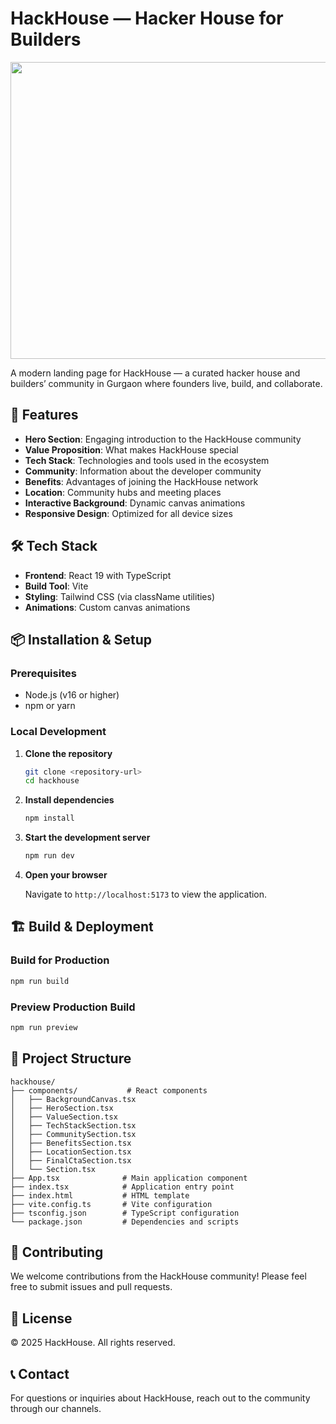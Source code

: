 # HackHouse — Hacker House for Builders

<div align="center">
<img width="1200" height="475" alt="HackHouse Banner" src="https://github.com/user-attachments/assets/0aa67016-6eaf-458a-adb2-6e31a0763ed6" />
</div>

A modern landing page for HackHouse — a curated hacker house and builders’ community in Gurgaon where founders live, build, and collaborate.

## 🚀 Features

- **Hero Section**: Engaging introduction to the HackHouse community
- **Value Proposition**: What makes HackHouse special
- **Tech Stack**: Technologies and tools used in the ecosystem
- **Community**: Information about the developer community
- **Benefits**: Advantages of joining the HackHouse network
- **Location**: Community hubs and meeting places
- **Interactive Background**: Dynamic canvas animations
- **Responsive Design**: Optimized for all device sizes

## 🛠️ Tech Stack

- **Frontend**: React 19 with TypeScript
- **Build Tool**: Vite
- **Styling**: Tailwind CSS (via className utilities)
- **Animations**: Custom canvas animations

## 📦 Installation & Setup

### Prerequisites

- Node.js (v16 or higher)
- npm or yarn

### Local Development

1. **Clone the repository**
   ```bash
   git clone <repository-url>
   cd hackhouse
   ```

2. **Install dependencies**
   ```bash
   npm install
   ```

3. **Start the development server**
   ```bash
   npm run dev
   ```

4. **Open your browser**

   Navigate to `http://localhost:5173` to view the application.

## 🏗️ Build & Deployment

### Build for Production

```bash
npm run build
```

### Preview Production Build

```bash
npm run preview
```

## 📁 Project Structure

```
hackhouse/
├── components/           # React components
│   ├── BackgroundCanvas.tsx
│   ├── HeroSection.tsx
│   ├── ValueSection.tsx
│   ├── TechStackSection.tsx
│   ├── CommunitySection.tsx
│   ├── BenefitsSection.tsx
│   ├── LocationSection.tsx
│   ├── FinalCtaSection.tsx
│   └── Section.tsx
├── App.tsx              # Main application component
├── index.tsx            # Application entry point
├── index.html           # HTML template
├── vite.config.ts       # Vite configuration
├── tsconfig.json        # TypeScript configuration
└── package.json         # Dependencies and scripts
```

## 🤝 Contributing

We welcome contributions from the HackHouse community! Please feel free to submit issues and pull requests.

## 📄 License

© 2025 HackHouse. All rights reserved.

## 📞 Contact

For questions or inquiries about HackHouse, reach out to the community through our channels.
